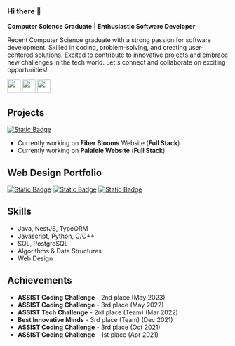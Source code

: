 ### Hi there 👋
**Computer Science Graduate** | **Enthusiastic Software Developer**

Recent Computer Science graduate with a strong passion for software development. Skilled in coding, problem-solving, and creating user-centered solutions. Excited to contribute to innovative projects and embrace new challenges in the tech world. Let's connect and collaborate on exciting opportunities!

[<img src="https://img.shields.io/badge/-Resume-white?logo=googledocs&logoColor=black" alt="" height=30 />](./PalaghianuFlorin_CV.pdf)
[<img src="https://img.shields.io/badge/-Linkedin-white?logo=linkedin&logoColor&color=blue" alt="" height=30 />](https://www.linkedin.com/in/florin-palaghianu/)
[<img src="https://img.shields.io/badge/-Leetcode-ffae00?logo=leetcode&logoColor=black" alt="" height=30 />](https://leetcode.com/palalele/)


## Projects
[<img alt="Static Badge" src="https://img.shields.io/badge/polosteelart.ro-333333?style=for-the-badge&link=https%3A%2F%2Fgithub.com%2FPalalele22%2FPalalele22%2Fblob%2Fmain%2Fpolosteelart.md">
](https://github.com/Palalele22/Palalele22/blob/main/polosteelart.md)

- Currently working on **Fiber Blooms** Website (**Full Stack**)
- Currently working on **Palalele Website** (**Full Stack**)

## Web Design Portfolio
[<img alt="Static Badge" src="https://img.shields.io/badge/Polo%20Steel%20Art-brightgreen?logo=pexels&logoColor=black&color=white">](https://www.figma.com/file/R6zmFqLAJuPGbg6Ol6wdLY/Untitled?type=design&node-id=35%3A203&mode=design&t=lkLVs43HTYZYwFjq-1)
[<img alt="Static Badge" src="https://img.shields.io/badge/CSM%20Suceava%20Volleyball%20Team-brightblue?logo=circle&logoColor=black&color=blue">](https://www.figma.com/file/cTruRc1pkysfzM3BijsbS6/WireFrames?type=design&node-id=0%3A1&mode=design&t=HWYS0ZdrnIam9jpP-1)
[<img alt="Static Badge" src="https://img.shields.io/badge/WireFrames-brightred?logo=wire&logoColor=black&color=red">](https://www.figma.com/file/bkcNFhgN3rq1QKl5jWGGrM/Administrator?type=design&mode=design&t=HWYS0ZdrnIam9jpP-1)



## Skills
- Java, NestJS, TypeORM
- Javascript, Python, C/C++
- SQL, PostgreSQL
- Algorithms & Data Structures
- Web Design

## Achievements
- **ASSIST Coding Challenge** - 2nd place       (May 2023)
- **ASSIST Coding Challenge** - 3rd place       (May 2022)
- **ASSIST Tech Challenge** - 2rd place (Team)  (Mar 2022)
- **Best Innovative Minds** - 3rd place (Team)  (Dec 2021)
- **ASSIST Coding Challenge** - 3rd place       (Oct 2021) 
- **ASSIST Coding Challenge** - 1st place       (Apr 2021)

<!--


**Palalele22/Palalele22** is a ✨ _special_ ✨ repository because its `README.md` (this file) appears on your GitHub profile.

Here are some ideas to get you started:

- 🔭 I’m currently working on ...
- 🌱 I’m currently learning ...
- 👯 I’m looking to collaborate on ...
- 🤔 I’m looking for help with ...
- 💬 Ask me about ...
- 📫 How to reach me: ...
- 😄 Pronouns: ...
- ⚡ Fun fact: ...
-->
